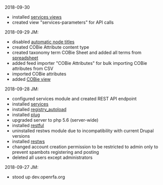 2018-09-30
- installed [services views](https://www.drupal.org/project/services_views)
- created view "services-parameters" for API calls

2018-09-29 JM:
- disabled [automatic node titles](https://www.drupal.org/project/auto_nodetitle)
- created COBie Attribute content type
- created taxonomy term COBie Sheet and added all terms from [spreadsheet](https://docs.google.com/spreadsheets/d/1ksQhyH6uilCvX40jxQeP6x-1r6Aq8vcAkTmVYsWbEa4/edit#gid=282739480)
- added  feed importer "COBie Attributes" for bulk importing COBie attributes from CSV
- imported COBie attributes
- added [COBie view](http://dev.openrfa.org/cobie)

2018-09-28 JM:
- configured services module and created REST API endpoint
- installed [services](https://www.drupal.org/project/services)
- installed [registry_autoload](https://www.drupal.org/project/registry_autoload)
- installed [plug](https://www.drupal.org/project/plug)
- upgraded server to php 5.6 (server-wide)
- installed [restful](https://www.drupal.org/project/restful)
- uninstalled restws module due to incompatibility with current Drupal versions
- installed [restws](https://www.drupal.org/project/restws)
- changed account creation permission to be restricted to admin only to prevent spambots registering and posting
- deleted all users except administrators

2018-09-27 JM:
- stood up dev.openrfa.org